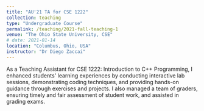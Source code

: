 ```yaml
---
title: "AU'21 TA for CSE 1222"
collection: teaching
type: "Undergraduate Course"
permalink: /teaching/2021-fall-teaching-1
venue: "The Ohio State University, CSE"
# date: 2021-01-14
location: "Columbus, Ohio, USA"
instructor: "Dr Diego Zaccai"
---
```


As a Teaching Assistant for CSE 1222: Introduction to C++ Programming, I enhanced students' learning experiences by conducting interactive lab sessions, demonstrating coding techniques, and providing hands-on guidance through exercises and projects. I also managed a team of graders, ensuring timely and fair assessment of student work, and assisted in grading exams. 
